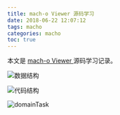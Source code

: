 ```yaml
---
title: mach-o Viewer 源码学习
date: 2018-06-22 12:07:12
tags: macho
categories: macho
toc: true
---
```



 本文是 [mach-o Viewer ](https://github.com/gdbinit/MachOView)源码学习记录。
 
<!--more-->

![数据结构](http://of685p9vy.bkt.clouddn.com/iOS/macho/viewver/datastruct.png)

![代码结构](http://of685p9vy.bkt.clouddn.com/iOS/macho/viewver/overrall.png)

![domainTask](http://of685p9vy.bkt.clouddn.com/iOS/macho/viewver/domainTask.png)
